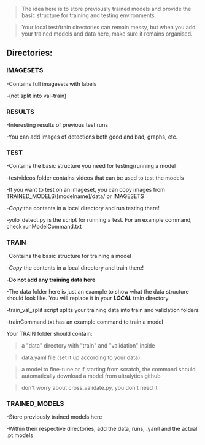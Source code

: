 >The idea here is to store previously trained models and provide the basic structure for training and testing environments.

>Your local test/train directories can remain messy, but when you add your trained models and data here, make sure it remains organised.


## Directories:


### IMAGESETS

  -Contains full imagesets with labels
  
  -(not split into val-train)



### RESULTS

  -Interesting results of previous test runs
  
  -You can add images of detections both good and bad, graphs, etc.



### TEST

  -Contains the basic structure you need for testing/running a model

  -testvideos folder contains videos that can be used to test the models

  -If you want to test on an imageset, you can copy images from TRAINED_MODELS/[modelname]/data/ or IMAGESETS
  
  -*Copy* the contents in a local directory and run testing there!

  -yolo_detect.py is the script for running a test. For an example command, check runModelCommand.txt


### TRAIN

  -Contains the basic structure for training a model
  
  -*Copy* the contents in a local directory and train there!
  
  -**Do not add any training data here**

  -The data folder here is just an example to show what the data structure should look like. You will replace it in your ***LOCAL*** train directory.

  -train_val_split script splits your training data into train and validation folders

  -trainCommand.txt has an example command to train a model

  Your TRAIN folder should contain:
  
  >a "data" directory with "train" and "validation" inside

  >data.yaml file (set it up according to your data)

  >a model to fine-tune or if starting from scratch, the command should automatically download a model from ultralytics github

  >don't worry about cross_validate.py, you don't need it


### TRAINED_MODELS

  -Store previously trained models here
  
  -Within their respective directories, add the data, runs, .yaml and the actual .pt models
